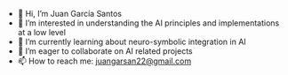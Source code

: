 - 👋 Hi, I’m Juan García Santos
- 👀 I’m interested in understanding the AI principles and implementations at a low level
- 🌱 I’m currently learning about neuro-symbolic integration in AI
- 💞️ I’m eager to collaborate on AI related projects
- 📫 How to reach me: juangarsan22@gmail.com

<!---
alu0101325583/alu0101325583 is a ✨ special ✨ repository because its `README.md` (this file) appears on your GitHub profile.
You can click the Preview link to take a look at your changes.
--->
